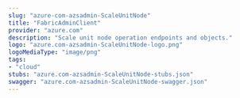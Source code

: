 ```yaml
---
slug: "azure-com-azsadmin-ScaleUnitNode"
title: "FabricAdminClient"
provider: "azure.com"
description: "Scale unit node operation endpoints and objects."
logo: "azure.com-azsadmin-ScaleUnitNode-logo.png"
logoMediaType: "image/png"
tags:
- "cloud"
stubs: "azure.com-azsadmin-ScaleUnitNode-stubs.json"
swagger: "azure.com-azsadmin-ScaleUnitNode-swagger.json"
---
```

